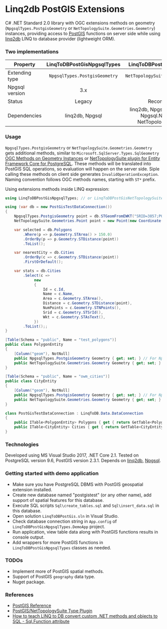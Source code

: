# Linq2db PostGIS Extensions
C# .NET Standard 2.0 library with OGC extensions methods on geometry (`NpgsqlTypes.PostgisGeometry` or `NetTopologySuite.Geometries.Geometry`) instances, providing access to [PostGIS](http://postgis.net/) functions on server side while using [linq2db](https://github.com/linq2db/linq2db) LINQ to database provider (lightweight ORM).

### Two implementations

| Property       | LinqToDBPostGisNpgsqlTypes  | LinqToDBPostGisNetTopologySuite      |
| -------------- |:---------------------------:|:------------------------------------:|
| Extending type | `NpgsqlTypes.PostgisGeometry` | `NetTopologySuite.Geometries.Geometry` |
| Npgsql version | 3.x                         | 4.x                                  |
| Status         | Legacy                      | Recommended way                      |
| Dependencies   | linq2db, Npgsql           | linq2db, Npgsql, NetTopologySuite, Npgsql.NetTopologySuite, NetTopologySuite.IO.PostGis |

### Usage
`NpgsqlTypes.PostgisGeometry` or `NetTopologySuite.Geometries.Geometry` gets additional methods, similar to `Microsoft.SqlServer.Types.SqlGeometry` 
[OGC Methods on Geometry Instances](https://docs.microsoft.com/sql/t-sql/spatial-geometry/ogc-methods-on-geometry-instances?view=sql-server-2016) or 
[NetTopologySuite plugin for Entity Framework Core for PostgreSQL](https://www.npgsql.org/efcore/mapping/nts.html).
These methods will be translated into PostGIS SQL operations, so evaluation will happen on the server side. Siple calling these methods on client side generates `InvalidOperationException`.
Naming convention follows OGC methods names, starting with `ST*` prefix.

Using extensions methods inside LINQ expression:

```c#
using LinqToDBPostGisNpgsqlTypes; // or LinqToDBPostGisNetTopologySuite

using (var db = new PostGisTestDataConnection())
{
    NpgsqlTypes.PostgisGeometry point = db.STGeomFromEWKT("SRID=3857;POINT(0 5)"); // For Npgsql 3.x
    NetTopologySuite.Geometries.Point point = new Point(new Coordinate(0, 5)) { SRID = 3857 }; // For Npgsql 4.x

    var selected = db.Polygons
        .Where(p => p.Geometry.STArea() > 150.0)
        .OrderBy(p => p.Geometry.STDistance(point))
        .ToList();

    var nearestCity = db.Cities
        .OrderBy(c => c.Geometry.STDistance(point))
        .FirstOrDefault();

    var stats = db.Cities
        .Select(c =>
             new
             {
                 Id = c.Id,
                 Name = c.Name,
                 Area = c.Geometry.STArea(),
                 Distance = c.Geometry.STDistance(point),
                 NumPoints = c.Geometry.STNPoints(),
                 Srid = c.Geometry.STSrId(),
                 Wkt = c.Geometry.STAsText(),
             })
        .ToList();;
}
```

```c#
[Table(Schema = "public", Name = "test_polygons")]
public class PolygonEntity
{
    [Column("geom"), NotNull]
    public NpgsqlTypes.PostgisGeometry Geometry { get; set; } // For Npgsql 3.x
    public NetTopologySuite.Geometries.Geometry Geometry { get; set; } // For Npgsql 4.x
}

[Table(Schema = "public", Name = "owm_cities")]
public class CityEntity
{
    [Column("geom"), NotNull]
    public NpgsqlTypes.PostgisGeometry Geometry { get; set; } // For Npgsql 3.x
    public NetTopologySuite.Geometries.Geometry Geometry { get; set; } // For Npgsql 4.x
}

class PostGisTestDataConnection : LinqToDB.Data.DataConnection
{
    public ITable<PolygonEntity> Polygons { get { return GetTable<PolygonEntity>(); } }
    public ITable<CityEntity> Cities { get { return GetTable<CityEntity>(); } }
}
```

### Technologies
Developed using MS Visual Studio 2017, .NET Core 2.1.
Tested on PostgreSQL version 9.6, PostGIS version 2.3.1.
Depends on [linq2db](https://github.com/linq2db/linq2db), [Npgsql](https://github.com/npgsql/npgsql).

### Getting started with demo application
* Make sure you have PostgreSQL DBMS with PostGIS geospatial extension installed.
* Create new database named "postgistest" (or any other name), add support of spatial features for this database.
* Execute SQL scripts `Sql\create_tables.sql` and `Sql\insert_data.sql` in this database.
* Open solution `LinqToDBPostGis.sln` in Visual Studio.
* Check database connection string in `App.config` of `LinqToDBPostGisNpgsqlTypes.DemoApp` project.
* Run application, view table data along with PostGIS functions results in console output.
* Add wrappers for more PostGIS functions in `LinqToDBPostGisNpgsqlTypes` classes as needed.

### TODOs
 * Implement more of PostGIS spatial methods.
 * Support of PostGIS `geography` data type.
 * Nuget package.
 
### References
* [PostGIS Reference](https://postgis.net/docs/manual-3.0/reference.html)
* [PostGIS/NetTopologySuite Type Plugin](https://www.npgsql.org/doc/types/nts.html)
* [How to teach LINQ to DB convert custom .NET methods and objects to SQL - Sql.Function attribute](http://blog.linq2db.com/2016/06/how-to-teach-linq-to-db-convert-custom.html)